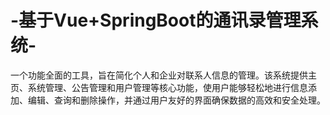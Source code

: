 # -基于Vue+SpringBoot的通讯录管理系统-
一个功能全面的工具，旨在简化个人和企业对联系人信息的管理。该系统提供主页、系统管理、公告管理和用户管理等核心功能，使用户能够轻松地进行信息添加、编辑、查询和删除操作，并通过用户友好的界面确保数据的高效和安全处理。
